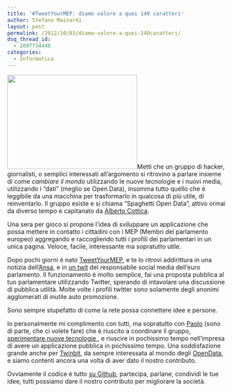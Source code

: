 ```yaml
---
title: '#TweetYourMEP: diamo valore a quei 140 caratteri'
author: Stefano Mainardi
layout: post
permalink: /2012/10/03/diamo-valore-a-quei-140caratteri/
dsq_thread_id:
  - 2097734448
categories:
  - Informatica
---
```

<img class="alignleft" title="Screen Shot 2012-10-03 at 13.20.22" src="http://www.stefanomainardi.com/wp-content/uploads/2012/10/Screen-Shot-2012-10-03-at-13.20.22-300x217.png" alt="" width="300" height="217" />Metti che un gruppo di hacker, giornalisti, o semplici interessati all&#8217;argomento si ritrovino a parlare insieme di come *cambiare il mondo* utilizzando le nuove tecnologie e i nuovi media, utilizzando i &#8220;dati&#8221; (meglio se Open Data), insomma tutto quello che è leggibile da una macchina per trasformarlo in qualcosa di più utile, di reinventarlo. Il gruppo esiste e si chiama &#8220;Spaghetti Open Data&#8221;, attivo ormai da diverso tempo e capitanato da [Alberto Cottica][1].

Una sera per gioco si propone l&#8217;idea di sviluppare un applicazione che possa mettere in contatto i cittadini con i MEP (Membri del parlamento europeo) aggregando e raccogliendo tutti i profili dei parlamentari in un unica pagina. Veloce, facile, interessante ma sopratutto utile.

Dopo pochi giorni è nato [TweetYourMEP][2], e te lo ritrovi addirittura in una notizia dell&#8217;[Ansa][3], e in [un twit][4] del responsabile social media dell&#8217;euro parlamento. Il funzionamento è molto semplice, fai una proposta pubblica al tuo parlamentare utilizzando Twitter, sperando di intavolare una discussione di pubblica utilità. Molte volte i profili twitter sono solamente degli anonimi agglomerati di inutile auto promozione.

Sono sempre stupefatto di come la rete possa connettere idee e persone.

Io personalmente mi complimento con tutti, ma sopratutto con [Paolo][5] (sono di parte, che ci volete fare) che è riuscito a coordinare il gruppo, [sperimentare nuove tecnologie ][6], e riuscire in pochissimo tempo nell&#8217;impresa di avere un applicazione pubblica in pochissimo tempo. Una soddisfazione grande anche per [Twinbit][7], da sempre interessata al mondo degli [OpenData][8], e siamo contenti ancora una volta di aver dato il nostro contributo.

Ovviamente il codice è tutto [su Github][9], partecipa, parlane, condividi le tue idee, tutti possiamo dare il nostro contributo per migliorare la società.

<div>
</div>

 [1]: http://www.cottica.net
 [2]: http://apps.spaghettiopendata.org/tweetyourmep/
 [3]: http://www.ansa.it/europa/notizie/rubriche/voceeurodeputati/2012/10/02/Internet-app-twitta-eurodeputati-filo-diretto-cittadini_7566474.html
 [4]: https://twitter.com/jduch/status/253173495415066624
 [5]: http://paolomainardi.com
 [6]: http://nodejs.org
 [7]: http://www.twinbit.it
 [8]: http://www.stefanomainardi.com/2011/05/17/when-drupal-meets-opendata-le-slides/
 [9]: https://github.com/spaghetti-open-data/tweetyourmep